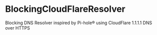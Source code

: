 # BlockingCloudFlareResolver
Blocking DNS Resolver inspired by Pi-hole® using CloudFlare 1.1.1.1 DNS over HTTPS
